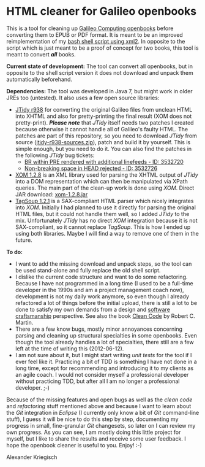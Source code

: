 HTML cleaner for Galileo openbooks
==================================

This is a tool for cleaning up [Galileo Computing openbooks](http://www.galileocomputing.de/openbook) before converting them to EPUB or PDF format. It is meant to be an improved reimplementation of my [bash shell script using xml2](https://github.com/kriegaex/html_book_cleaner). In opposite to the script which is just meant to be a proof of concept for two books, this tool is meant to convert *__all__* books.

__Current state of development:__ The tool can convert all openbooks, but in opposite to the shell script version it does not download and unpack them automatically beforehand.

__Dependencies:__ The tool was developed in Java 7, but might work in older JREs too (untested). It also uses a few open source libraries:
* [JTidy r938](http://jtidy.sourceforge.net/) for converting the original Galileo files from unclean HTML into XHTML and also for pretty-printing the final result (XOM does not pretty-print). *__Please note__* that *JTidy* itself needs two patches I created because otherwise it cannot handle all of Galileo's faulty HTML. The patches are part of this repository, so you need to download *JTidy* from source ([jtidy-r938-sources.zip](http://sourceforge.net/projects/jtidy/files/JTidy/r938/jtidy-r938-sources.zip/download)), patch and build it by yourself. This is simple enough, but you need to do it. You can also find the patches in the following *JTidy* bug tickets:
  * [BR within PRE rendered with additional linefeeds - ID: 3532720](http://sourceforge.net/tracker/?func=detail&aid=3532720&group_id=13153&atid=113153)
  * [Non-breaking space in HEAD rejected - ID: 3532726](http://sourceforge.net/tracker/?func=detail&aid=3532726&group_id=13153&atid=113153)
* [XOM 1.2.8](http://www.xom.nu/) is an XML library used for parsing the XHTML output of *JTidy* into a DOM representation which can then be manipulated via XPath queries. The main part of the clean-up work is done using *XOM*. Direct JAR download: [xom-1.2.8.jar](http://www.cafeconleche.org/XOM/xom-1.2.8.jar)
* [TagSoup 1.2.1](http://ccil.org/~cowan/XML/tagsoup/) is a SAX-compliant HTML parser which nicely integrates into *XOM*. Initially I had planned to use it directly for parsing the original HTML files, but it could not handle them well, so I added *JTidy* to the mix. Unfortunately *JTidy* has no direct *XOM* integration because it is not SAX-compliant, so it cannot replace *TagSoup*. This is how I ended up using both libraries. Maybe I will find a way to remove one of them in the future.
                                                                                                                                                                                                                                                                                                                                                                                                                                                                                                                                                                                      
__To do:__
* I want to add the missing download and unpack steps, so the tool can be used stand-alone and fully replace the old shell script.
* I dislike the current code structure and want to do some refactoring. Because I have not programmed in a long time (I used to be a full-time developer in the 1990s and am a project management coach now), development is not my daily work anymore, so even though I already refactored a lot of things before the initial upload, there is still a lot to be done to satisfy my own demands from a design and [software craftsmanship](http://en.wikipedia.org/wiki/Software_craftsmanship) perspective. See also the book [Clean Code](http://www.amazon.com/Clean-Code-Handbook-Software-Craftsmanship/dp/0132350882) by Robert C. Martin.
* There are a few know bugs, mostly minor annoyances concerning parsing and cleaning up structural specialties in some openbooks. Even though the tool already handles a lot of specialties, there still are a few left at the time of writing this (2012-06-12).
* I am not sure about it, but I might start writing *unit tests* for the tool if I ever feel like it. Practicing a bit of TDD is something I have not done in a long time, except for recommending and introducing it to my clients as an agile coach. I would not consider myself a professional developer without practicing TDD, but after all I am no longer a professional developer. ;-)

Because of the missing features and open bugs as well as the *clean code* and *refactoring* stuff mentioned above and because I want to learn about the *Git* integration in *Eclipse* (I currently only know a bit of *Git* command-line stuff), I guess it will be nice to do this step by step, documenting my progress in small, fine-granular *Git* changesets, so later on I can review my own progress.
                                                                                                                                                                                                                                                                                                                                         As you can see, I am mostly doing this little project for myself, but I like to share the results and receive some user feedback. I hope the openbook cleaner is useful to you. Enjoy! :-)

Alexander Kriegisch
